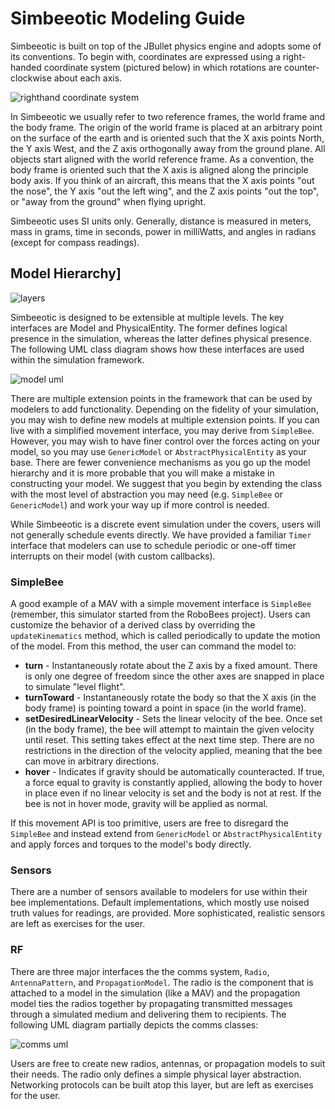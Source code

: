 # Simbeeotic Modeling Guide

Simbeeotic is built on top of the JBullet physics engine and adopts some of its conventions. To begin with, coordinates are expressed using a right-handed coordinate system (pictured below) in which rotations are counter-clockwise about each axis.

![righthand coordinate system](https://github.com/RoboBees/simbeeotic/raw/master/site/img/coord.png)

In Simbeeotic we usually refer to two reference frames, the world frame and the body frame. The origin of the world frame is placed at an arbitrary point on the surface of the earth and is oriented such that the X axis points North, the Y axis West, and the Z axis orthogonally away from the ground plane. All objects start aligned with the world reference frame. As a convention, the body frame is oriented such that the X axis is aligned along the principle body axis. If you think of an aircraft, this means that the X axis points "out the nose", the Y axis "out the left wing", and the Z axis points "out the top", or "away from the ground" when flying upright.

Simbeeotic uses SI units only. Generally, distance is measured in meters, mass in grams, time in seconds, power in milliWatts, and angles in radians (except for compass readings).

## Model Hierarchy]

![layers](https://github.com/RoboBees/simbeeotic/raw/master/site/img/modules.png)

Simbeeotic is designed to be extensible at multiple levels. The key interfaces are Model and PhysicalEntity. The former defines logical presence in the simulation, whereas the latter defines physical presence. The following UML class diagram shows how these interfaces are used within the simulation framework.

![model uml](https://github.com/RoboBees/simbeeotic/raw/master/site/img/uml_physical.png)

There are multiple extension points in the framework that can be used by modelers to add functionality. Depending on the fidelity of your simulation, you may wish to define new models at multiple extension points. If you can live with a simplified movement interface, you may derive from `SimpleBee`. However, you may wish to have finer control over the forces acting on your model, so you may use `GenericModel` or `AbstractPhysicalEntity` as your base. There are fewer convenience mechanisms as you go up the model hierarchy and it is more probable that you will make a mistake in constructing your model. We suggest that you begin by extending the class with the most level of abstraction you may need (e.g. `SimpleBee` or `GenericModel`) and work your way up if more control is needed.

While Simbeeotic is a discrete event simulation under the covers, users will not generally schedule events directly. We have provided a familiar `Timer` interface that modelers can use to schedule periodic or one-off timer interrupts on their model (with custom callbacks). 

### SimpleBee
A good example of a MAV with a simple movement interface is `SimpleBee` (remember, this simulator started from the RoboBees project). Users can customize the behavior of a derived class by overriding the `updateKinematics` method, which is called periodically to update the motion of the model. From this method, the user can command the model to:

* **turn** - Instantaneously rotate about the Z axis by a fixed amount. There is only one degree of freedom since the other axes are snapped in place to simulate "level flight".
* **turnToward** - Instantaneously rotate the body so that the X axis (in the body frame) is pointing toward a point in space (in the world frame).
* **setDesiredLinearVelocity** - Sets the linear velocity of the bee. Once set (in the body frame), the bee will attempt to maintain the given velocity until reset. This setting takes effect at the next time step. There are no restrictions in the direction of the velocity applied, meaning that the bee can move in arbitrary directions.
* **hover** - Indicates if gravity should be automatically counteracted. If true, a force equal to gravity is constantly applied, allowing the body to hover in place even if no linear velocity is set and the body is not at rest. If the bee is not in hover mode, gravity will be applied as normal.

If this movement API is too primitive, users are free to disregard the `SimpleBee` and instead extend from `GenericModel` or `AbstractPhysicalEntity` and apply forces and torques to the model's body directly. 

### Sensors
There are a number of sensors available to modelers for use within their bee implementations. Default implementations, which mostly use noised truth values for readings, are provided. More sophisticated, realistic sensors are left as exercises for the user.

### RF
There are three major interfaces the the comms system, `Radio`, `AntennaPattern`, and `PropagationModel`. The radio is the component that is attached to a model in the simulation (like a MAV) and the propagation model ties the radios together by propagating transmitted messages through a simulated medium and delivering them to recipients. The following UML diagram partially depicts the comms classes:

![comms uml](https://github.com/RoboBees/simbeeotic/raw/master/site/img/uml_comms.png)

Users are free to create new radios, antennas, or propagation models to suit their needs. The radio only defines a simple physical layer abstraction. Networking protocols can be built atop this layer, but are left as exercises for the user.